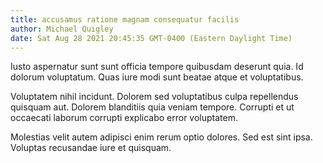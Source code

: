 ```yaml
---
title: accusamus ratione magnam consequatur facilis
author: Michael Quigley
date: Sat Aug 28 2021 20:45:35 GMT-0400 (Eastern Daylight Time)
---
```

Iusto aspernatur sunt sunt officia tempore quibusdam deserunt quia. Id dolorum voluptatum. Quas iure modi sunt beatae atque et voluptatibus.

 Voluptatem nihil incidunt. Dolorem sed voluptatibus culpa repellendus quisquam aut. Dolorem blanditiis quia veniam tempore. Corrupti et ut occaecati laborum corrupti explicabo error voluptatem.

 Molestias velit autem adipisci enim rerum optio dolores. Sed est sint ipsa. Voluptas recusandae iure et quisquam.